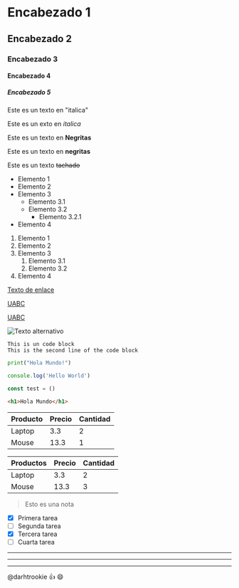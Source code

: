  <!-- Esti es un comentario -->

 # Encabezado 1

 ## Encabezado 2

 ### Encabezado 3

 #### Encabezado 4

 ##### Encabezado 5

 <!-- Italicas -->

 Este es un texto en "italica"

 Este es un exto en _italica_

 <!-- Negritas -->

 Este es un texto en **Negritas**

 Este es un texto en __negritas__

 <!-- Teclado -->

 Este es un texto ~~tachado~~

 <!-- UL -->

 * Elemento 1
 * Elemento 2
 * Elemento 3
   * Elemento 3.1
   * Elemento 3.2
     * Elemento 3.2.1
 * Elemento 4

 <!-- OL -->

 1. Elemento 1
 1. Elemento 2
 1. Elemento 3
    1. Elemento 3.1
    1. Elemento 3.2
 1. Elemento 4      

<!-- Enlaces -->

[Texto de enlace](http://www.uabc.com "Texto de tooltip")

[UABC](http://www.uabc.mx)

[UABC](http://www.uabc.mx "Sitio Universitario")

<!-- Imagenes -->

![Texto alternativo](https://i.blogs.es/637aa5/h2x1_nswitchds_hollowknightsilksong/1366_2000.jpeg)


<!-- Bloques de codigo -->
```
This is un code block
This is the second line of the code block
```

```python
print("Hola Mundo!")
```

```javascript
console.log('Hello World')

const test = ()
```

```html
<h1>Hola Mundo</h1>
```


<!-- Tablas -->
| Producto | Precio | Cantidad |
|- | - | - |
| Laptop | 3.3 | 2 |
| Mouse | 13.3 | 1 |

| Productos | Precio | Cantidad |
| --------- | ------ | -------- |
| Laptop    | 3.3    |     2    | 
| Mouse     | 13.3   |     3    |


<!-- Notas -->

> Esto es una nota

<!-- Tareas -->

* [x] Primera tarea
* [ ] Segunda tarea
* [x] Tercera tarea
* [ ] Cuarta tarea

<!-- Divisiones -->

***

---

___

<!-- Menciones -->

@darhtrookie :+1: :smile: